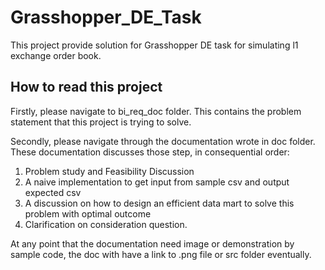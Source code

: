 # Grasshopper_DE_Task

This project provide solution for Grasshopper DE task for simulating l1 exchange order book.

## How to read this project
Firstly, please navigate to bi_req_doc folder. This contains the problem statement that this project is trying to solve.

Secondly, please navigate through the documentation wrote in doc folder. These documentation discusses those step, in consequential order:
1. Problem study and Feasibility Discussion
2. A naive implementation to get input from sample csv and output expected csv
3. A discussion on how to design an efficient data mart to solve this problem with optimal outcome
4. Clarification on consideration question.

At any point that the documentation need image or demonstration by sample code, the doc with have a link to .png file or src folder eventually.
